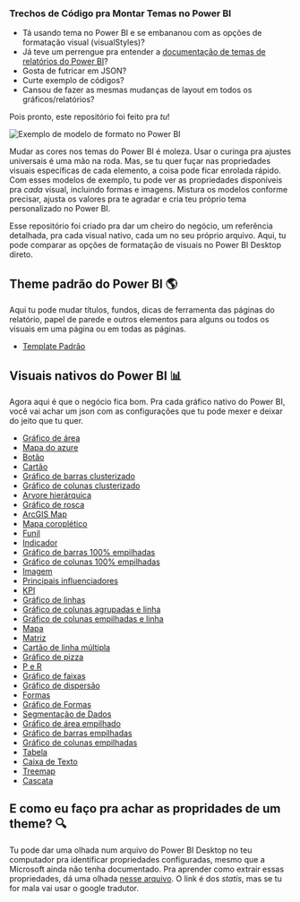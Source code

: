 ### Trechos de Código pra Montar Temas no Power BI

- Tá usando tema no Power BI e se embananou com as opções de formatação visual (visualStyles)?
- Já teve um perrengue pra entender a [documentação de temas de relatórios do Power BI](https://docs.microsoft.com/en-us/power-bi/desktop-report-themes)?
- Gosta de futricar em JSON?
- Curte exemplo de códigos?
- Cansou de fazer as mesmas mudanças de layout em todos os gráficos/relatórios?

Pois pronto, este repositório foi feito pra *tu*!

![Exemplo de modelo de formato no Power BI](https://github.com/MattRudy/PowerBI-ThemeTemplates/blob/6f22b34e1fb13f5c9f7a49d5017bd6397268b0e4/ShapeTemplate.PNG "Amostra com mxodelo de formato")

Mudar as cores nos temas do Power BI é moleza. Usar o curinga pra ajustes universais é uma mão na roda. Mas, se tu quer fuçar nas propriedades visuais específicas de cada elemento, a coisa pode ficar enrolada rápido. Com esses modelos de exemplo, tu pode ver as propriedades disponíveis pra *cada* visual, incluindo formas e imagens. Mistura os modelos conforme precisar, ajusta os valores pra te agradar e cria teu próprio tema personalizado no Power BI.

Esse repositório foi criado pra dar um cheiro do negócio, um referência detalhada, pra cada visual nativo, cada um no seu próprio arquivo. Aqui, tu pode comparar as opções de formatação de visuais no Power BI Desktop direto.

## Theme padrão do Power BI 🌎

Aqui tu pode mudar títulos, fundos, dicas de ferramenta das páginas do relatório, papel de parede e outros elementos para alguns ou todos os visuais em uma página ou em todas as páginas.

- [Template Padrão](https://github.com/mattrudy/PowerBI-ThemeTemplates/blob/master/GlobalLevelTemplate.json)

## Visuais nativos do Power BI 📊

Agora aqui é que o negócio fica bom. Pra cada gráfico nativo do Power BI, você vai achar um json com as configurações que tu pode mexer e deixar do jeito que tu quer.

- [Gráfico de área](https://github.com/mattrudy/PowerBI-ThemeTemplates/blob/master/Area.json)
- [Mapa do azure](https://github.com/mattrudy/PowerBI-ThemeTemplates/blob/master/AzureMap.json)  
- [Botão](https://github.com/mattrudy/PowerBI-ThemeTemplates/blob/master/Button.json)
- [Cartão](https://github.com/mattrudy/PowerBI-ThemeTemplates/blob/master/Card.json)
- [Gráfico de barras clusterizado](https://github.com/mattrudy/PowerBI-ThemeTemplates/blob/master/ClusteredBar.json)
- [Gráfico de colunas clusterizado](https://github.com/mattrudy/PowerBI-ThemeTemplates/blob/master/ClusteredColumn.json)
- [Arvore hierárquica](https://github.com/mattrudy/PowerBI-ThemeTemplates/blob/master/DecompositionTree.json)
- [Gráfico de rosca](https://github.com/mattrudy/PowerBI-ThemeTemplates/blob/master/Donut.json)
- [ArcGIS Map](https://github.com/mattrudy/PowerBI-ThemeTemplates/blob/master/EsriArcGisMap.json)
- [Mapa coroplético](https://github.com/mattrudy/PowerBI-ThemeTemplates/blob/master/FilledMap.json)
- [Funil](https://github.com/mattrudy/PowerBI-ThemeTemplates/blob/master/Funnel.json)
- [Indicador](https://github.com/mattrudy/PowerBI-ThemeTemplates/blob/master/Gauge.json)
- [Gráfico de barras 100% empilhadas](https://github.com/mattrudy/PowerBI-ThemeTemplates/blob/master/HundredPercentStackedBar.json)
- [Gráfico de colunas 100% empilhadas](https://github.com/mattrudy/PowerBI-ThemeTemplates/blob/master/HundredPercentStackedColumn.json)
- [Imagem](https://github.com/mattrudy/PowerBI-ThemeTemplates/blob/master/Image.json)
- [Principais influenciadores](https://github.com/mattrudy/PowerBI-ThemeTemplates/blob/master/KeyInfluencers.json) 
- [KPI](https://github.com/mattrudy/PowerBI-ThemeTemplates/blob/master/KPI.json)  
- [Gráfico de linhas](https://github.com/mattrudy/PowerBI-ThemeTemplates/blob/master/Line.json)
- [Gráfico de colunas agrupadas e linha](https://github.com/mattrudy/PowerBI-ThemeTemplates/blob/master/LineClusteredColumnCombo.json)
- [Gráfico de colunas empilhadas e linha](https://github.com/mattrudy/PowerBI-ThemeTemplates/blob/master/LineStackedColumnCombo.json)
- [Mapa](https://github.com/mattrudy/PowerBI-ThemeTemplates/blob/master/Map.json)  
- [Matriz](https://github.com/mattrudy/PowerBI-ThemeTemplates/blob/master/Matrix.json)
- [Cartão de linha múltipla](https://github.com/mattrudy/PowerBI-ThemeTemplates/blob/master/MultirowCard.json)
- [Gráfico de pizza](https://github.com/mattrudy/PowerBI-ThemeTemplates/blob/master/Pie.json)
- [P e R](https://github.com/mattrudy/PowerBI-ThemeTemplates/blob/master/QnA.json)  
- [Gráfico de faixas](https://github.com/mattrudy/PowerBI-ThemeTemplates/blob/master/Ribbon.json)
- [Gráfico de dispersão](https://github.com/mattrudy/PowerBI-ThemeTemplates/blob/master/ScatterChart.json)
- [Formas](https://github.com/mattrudy/PowerBI-ThemeTemplates/blob/master/Shape.json)
- [Gráfico de Formas](https://github.com/mattrudy/PowerBI-ThemeTemplates/blob/master/ShapeMap.json)
- [Segmentação de Dados](https://github.com/mattrudy/PowerBI-ThemeTemplates/blob/master/Slicer.json)
- [Gráfico de área empilhado](https://github.com/mattrudy/PowerBI-ThemeTemplates/blob/master/StackedArea.json)
- [Gráfico de barras empilhadas](https://github.com/mattrudy/PowerBI-ThemeTemplates/blob/master/StackedBar.json)
- [Gráfico de colunas empilhadas](https://github.com/mattrudy/PowerBI-ThemeTemplates/blob/master/StackedColumn.json)
- [Tabela](https://github.com/mattrudy/PowerBI-ThemeTemplates/blob/master/Table.json)
- [Caixa de Texto](https://github.com/mattrudy/PowerBI-ThemeTemplates/blob/master/Textbox.json)
- [Treemap](https://github.com/mattrudy/PowerBI-ThemeTemplates/blob/master/Treemap.json)
- [Cascata](https://github.com/mattrudy/PowerBI-ThemeTemplates/blob/master/Waterfall.json)

## E como eu faço pra achar as propridades de um theme? 🔍

Tu pode dar uma olhada num arquivo do Power BI Desktop no teu computador pra identificar propriedades configuradas, mesmo que a Microsoft ainda não tenha documentado. Pra aprender como extrair essas propriedades, dá uma olhada [nesse arquivo](https://nolock.medium.com/how-to-discover-undocumented-theme-settings-in-power-bi-desktop-dcbe264351c8). O link é dos *statis*, mas se tu for mala vai usar o google tradutor.

[JSON Generator from PowerBI.Tips]: https://themes.powerbi.tips/properties
